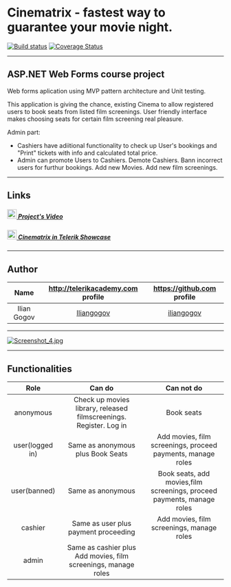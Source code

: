 # Cinematrix - fastest way to guarantee your movie night.
[![Build status](https://ci.appveyor.com/api/projects/status/lyloapq6alsvlg2d?svg=true)](https://ci.appveyor.com/project/iliangogov/cinematrix)
[![Coverage Status](https://coveralls.io/repos/github/Cinematrix/Cinematrix/badge.svg?branch=master)](https://coveralls.io/github/Cinematrix/Cinematrix?branch=master)

-----------------------------------------------------------------------------------------------------------------------

## ASP.NET Web Forms course project 

Web forms aplication using MVP pattern architecture and Unit testing.

This application is giving the chance, existing Cinema to allow registered users to book seats from listed film screenings.
User friendly interface makes choosing seats for certain film screening real pleasure.

Admin part: 
  - Cashiers have adiitional functionality to check up User's bookings and "Print" tickets with info and calculated total price. 
  - Admin can promote Users to Cashiers. Demote Cashiers. Bann incorrect users for furthur bookings. Add new Movies. Add new film screenings.

-----------------------------------------------------------------------------------------------------------------------

## Links
##### [<img src="https://rawgit.com/Team-Namor/Presentation/master/imgs/youtube.png" height="22"/> Project's Video](https://youtu.be/bjTto0hF-AA)
##### [<img src="http://www.app-trailer.com/appicons/android/100x100/com.telerik.examples.png" height="22"/> Cinematrix in Telerik Showcase](http://best.telerikacademy.com/projects/472/Cinematrix)

-----------------------------------------------------------------------------------------------------------------------

## Author

|Name           | http://telerikacademy.com profile                        |https://github.com profile                |
|:-------------:|:--------------------------------------------------------:|:----------------------------------------:|
|Ilian Gogov    |[Iliangogov](https://telerikacademy.com/Users/Iliangogov) |[iliangogov](https://github.com/iliangogov)|


-----------------------------------------------------------------------------------------------------------------------

[![Screenshot_4.jpg](https://s27.postimg.org/5nzgcquoj/Screenshot_4.jpg)](https://postimg.org/image/yqdqfkgy7/)

-----------------------------------------------------------------------------------------------------------------------

## Functionalities
|Role              | Can do                                                                            | Can not do|
|:----------------:|:---------------------------------------------------------------------------------:|:---------:|
|anonymous         |Check up movies library, released filmscreenings. Register. Log in | Book seats |
|user(logged in)   |Same as anonymous plus Book Seats |Add movies, film screenings, proceed payments, manage roles |
|user(banned)      |Same as anonymous |Book seats, add movies,film screenings, proceed payments, manage roles |
|cashier           |Same as user plus payment proceeding |Add movies, film screenings, manage roles |
|admin             |Same as cashier plus Add movies, film screenings, manage roles |                |
